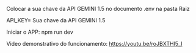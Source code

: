 Colocar a sua chave da API GEMINI 1.5 no documento .env na pasta Raiz

API_KEY= Sua chave da API GEMINI 1.5

Iniciar o APP: npm run dev

Video demonstrativo do funcionamento: https://youtu.be/roJBXTHI5_I
